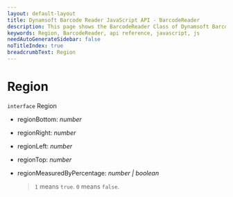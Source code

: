 ```yaml
---
layout: default-layout
title: Dynamsoft Barcode Reader JavaScript API - BarcodeReader
description: This page shows the BarcodeReader Class of Dynamsoft Barcode Reader JavaScript SDK.
keywords: Region, BarcodeReader, api reference, javascript, js
needAutoGenerateSidebar: false
noTitleIndex: true
breadcrumbText: Region
---
```



# Region

`interface` Region

* regionBottom: *number*

* regionRight: *number*

* regionLeft: *number*

* regionTop: *number*

* regionMeasuredByPercentage: *number &#124; boolean*

  > `1` means `true`. `0` means `false`.



